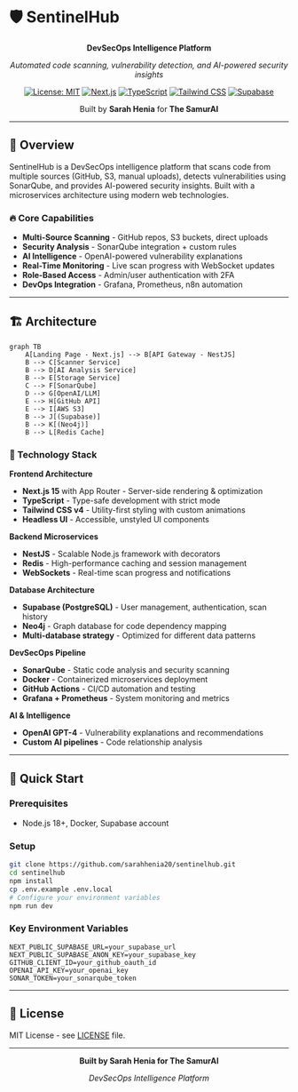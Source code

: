 # 🛡️ SentinelHub

<div align="center">

**DevSecOps Intelligence Platform**

*Automated code scanning, vulnerability detection, and AI-powered security insights*

[![License: MIT](https://img.shields.io/badge/License-MIT-yellow.svg)](https://opensource.org/licenses/MIT)
[![Next.js](https://img.shields.io/badge/Next.js-15-black?logo=next.js)](https://nextjs.org/)
[![TypeScript](https://img.shields.io/badge/TypeScript-5.0-blue?logo=typescript)](https://www.typescriptlang.org/)
[![Tailwind CSS](https://img.shields.io/badge/Tailwind-4.0-38bdf8?logo=tailwind-css)](https://tailwindcss.com/)
[![Supabase](https://img.shields.io/badge/Supabase-3ECF8E?logo=supabase&logoColor=white)](https://supabase.com/)

Built by **Sarah Henia** for **The SamurAI**

</div>

---

## 🌟 Overview

SentinelHub is a DevSecOps intelligence platform that scans code from multiple sources (GitHub, S3, manual uploads), detects vulnerabilities using SonarQube, and provides AI-powered security insights. Built with a microservices architecture using modern web technologies.

### 🔥 Core Capabilities

- **Multi-Source Scanning** - GitHub repos, S3 buckets, direct uploads
- **Security Analysis** - SonarQube integration + custom rules  
- **AI Intelligence** - OpenAI-powered vulnerability explanations
- **Real-Time Monitoring** - Live scan progress with WebSocket updates
- **Role-Based Access** - Admin/user authentication with 2FA
- **DevOps Integration** - Grafana, Prometheus, n8n automation

---

## 🏗️ Architecture

```mermaid
graph TB
    A[Landing Page - Next.js] --> B[API Gateway - NestJS]
    B --> C[Scanner Service]
    B --> D[AI Analysis Service] 
    B --> E[Storage Service]
    C --> F[SonarQube]
    D --> G[OpenAI/LLM]
    E --> H[GitHub API]
    E --> I[AWS S3]
    B --> J[(Supabase)]
    B --> K[(Neo4j)]
    B --> L[Redis Cache]
```

### 🚀 Technology Stack

**Frontend Architecture**
- **Next.js 15** with App Router - Server-side rendering & optimization
- **TypeScript** - Type-safe development with strict mode
- **Tailwind CSS v4** - Utility-first styling with custom animations
- **Headless UI** - Accessible, unstyled UI components

**Backend Microservices**
- **NestJS** - Scalable Node.js framework with decorators
- **Redis** - High-performance caching and session management
- **WebSockets** - Real-time scan progress and notifications

**Database Architecture**
- **Supabase (PostgreSQL)** - User management, authentication, scan history
- **Neo4j** - Graph database for code dependency mapping
- **Multi-database strategy** - Optimized for different data patterns

**DevSecOps Pipeline**
- **SonarQube** - Static code analysis and security scanning
- **Docker** - Containerized microservices deployment
- **GitHub Actions** - CI/CD automation and testing
- **Grafana + Prometheus** - System monitoring and metrics

**AI & Intelligence**
- **OpenAI GPT-4** - Vulnerability explanations and recommendations
- **Custom AI pipelines** - Code relationship analysis

---

## 🚀 Quick Start

### Prerequisites
- Node.js 18+, Docker, Supabase account

### Setup
```bash
git clone https://github.com/sarahhenia20/sentinelhub.git
cd sentinelhub
npm install
cp .env.example .env.local
# Configure your environment variables
npm run dev
```

### Key Environment Variables
```env
NEXT_PUBLIC_SUPABASE_URL=your_supabase_url
NEXT_PUBLIC_SUPABASE_ANON_KEY=your_supabase_key
GITHUB_CLIENT_ID=your_github_oauth_id
OPENAI_API_KEY=your_openai_key
SONAR_TOKEN=your_sonarqube_token
```

---

## 📄 License

MIT License - see [LICENSE](LICENSE) file.

---

<div align="center">

**Built by Sarah Henia for The SamurAI**

*DevSecOps Intelligence Platform*

</div>